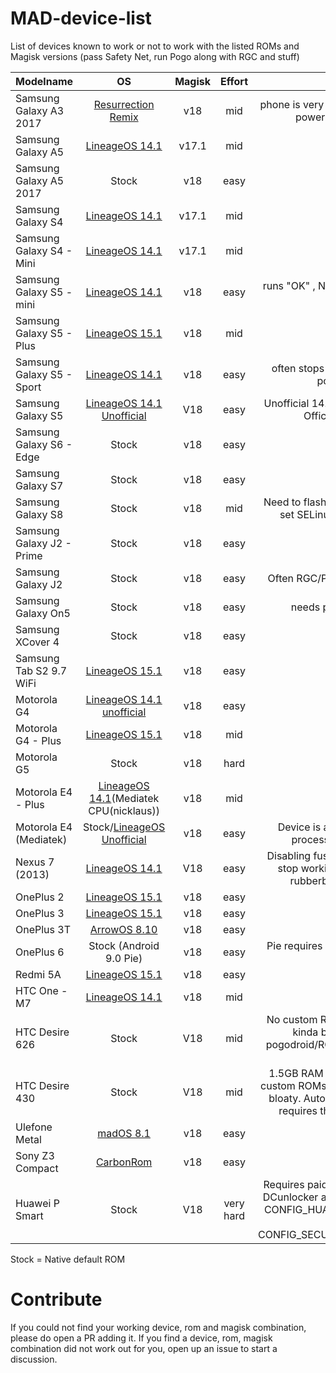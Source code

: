 # MAD-device-list
List of devices known to work or not to work with the listed ROMs and Magisk versions (pass Safety Net, run Pogo along with RGC and stuff)

| Modelname | OS | Magisk | Effort | Notes |
| --- | :---: | :---: | :---: | :---: |
| Samsung Galaxy A3 2017 | [Resurrection Remix](https://forum.xda-developers.com/samsung-a-series-2017/development/rom-resurrection-remix-6-0-t3787726) | v18 | mid | phone is very inconsitsent, sometimes not powering on. Use with risk. |
| Samsung Galaxy A5 | [LineageOS 14.1](https://download.lineageos.org/a5y17lte) | v17.1 | mid | laggy |
| Samsung Galaxy A5 2017 | Stock | v18 | easy | - |
| Samsung Galaxy S4 | [LineageOS 14.1](https://download.lineageos.org/jfltexx) | v17.1 | mid | laggy |
| Samsung Galaxy S4 - Mini | [LineageOS 14.1](https://forum.xda-developers.com/galaxy-s4-mini/orig-development/rom-cyanogenmod-14-0-s4-mini-3g-lte-t3471761) | v17.1 | mid | laggy |
| Samsung Galaxy S5 - mini | [LineageOS 14.1](https://forum.xda-developers.com/galaxy-s5-mini/development/g800f-m-y-lineageos-14-1-g800f-m-y-t3549055) | v18 | easy | runs "OK" , Needs delay for pogodroid to start |
| Samsung Galaxy S5 - Plus | [LineageOS 15.1](https://download.lineageos.org/kccat6) | v18 | mid | - |
| Samsung Galaxy S5 - Sport | [LineageOS 14.1](https://forum.xda-developers.com/sprint-galaxy-s5/development/rom-lineageos-14-1-galaxy-s5-sport-sm-t3727763) | v18 | easy | often stops injecting. Needs delay for pogodroid to start |
| Samsung Galaxy S5 | [LineageOS 14.1 Unofficial](https://androidfilehost.com/?fid=11410963190603877710) | V18 | easy | Unofficial 14.1 is much more stable than Official LineageOS 15.x |
| Samsung Galaxy S6 - Edge | Stock | v18 | easy | - |
| Samsung Galaxy S7 | Stock | v18 | easy | - |
| Samsung Galaxy S8 | Stock | v18 | mid | Need to flash a custom kernel in order to set SELinux to permissable [kernel](https://forum.xda-developers.com/galaxy-s8/samsung-galaxy-s8--s8-cross-device-development/kernel-tgpkernel-t3654423) |
| Samsung Galaxy J2 - Prime | Stock | v18 | easy | - |
| Samsung Galaxy J2 | Stock | v18 | easy | Often RGC/PogoDroid Lost Connection |
| Samsung Galaxy On5 | Stock | v18 | easy | needs pogodroid systemized |
| Samsung XCover 4 | Stock | v18 | easy | - |
| Samsung Tab S2 9.7 WiFi | [LineageOS 15.1](https://download.lineageos.org/gts210vewifi) | v18 | easy | - |
| Motorola G4 | [LineageOS 14.1 unofficial](https://forum.xda-developers.com/moto-g4-plus/development/rom-cyanogenmod-14-1-t3522101) | v18 | easy | - |
| Motorola G4 - Plus | [LineageOS 15.1](https://forum.xda-developers.com/moto-g4-plus/development/rom-lineageos-15-1-unofficial-t3768420) | v18 | mid | - |
| Motorola G5 | Stock | v18 | hard | - |
| Motorola E4 - Plus | [LineageOS 14.1](https://androidfilehost.com/?fid=5862345805528046723)(Mediatek CPU(nicklaus)) | v18 | mid | - |
| Motorola E4 (Mediatek) | Stock/[LineageOS Unofficial](https://forum.xda-developers.com/moto-e4/development/rom-lineageos-14-1-moto-e4-mediatek-t3717926) | v18 | easy | Device is available with Qualcomm processor as well - untested |
| Nexus 7 (2013) | [LineageOS 14.1](https://download.lineageos.org/flo) | V18 | easy | Disabling fused location causes GPS to stop working entirely, but does not rubberband with this enabled |
| OnePlus 2 | [LineageOS 15.1](https://wiki.lineageos.org/devices/oneplus2/install) | v18 | easy | - |
| OnePlus 3 | [LineageOS 15.1](https://forum.xda-developers.com/oneplus-3/oneplus-3--3t-cross-device-development/rom-lineageos-15-1-oneplus-3-3t-t3739169) | v18 | easy | - |
| OnePlus 3T | [ArrowOS 8.10](https://forum.xda-developers.com/oneplus-3/oneplus-3--3t-cross-device-development/official-arrowos-t3822779) | v18 | easy | - |
| OnePlus 6 | Stock (Android 9.0 Pie) | v18 | easy | Pie requires MAD running behind a TLS reverse proxy |
| Redmi 5A | [LineageOS 15.1](https://forum.xda-developers.com/xiaomi-redmi-5a/development/2018-10-10-lineageos-15-1-t3864961) | v18 | easy | - |
| HTC One -  M7 | [LineageOS 14.1](https://forum.xda-developers.com/htc-one/orig-development/rom-lineage-os-14-1-t3531331) | v18 | mid | heat |
| HTC Desire 626 | Stock | V18 | mid | No custom ROMs available and stock is kinda bloaty. Autostarting of pogodroid/RGC requires third party app like tasker. |
| HTC Desire 430 | Stock | V18 | mid | 1.5GB RAM so slow but works well, no custom ROMs available and stock is kinda bloaty. Autostarting of pogodroid/RGC requires third party app like tasker |
| Ulefone Metal | [madOS 8.1](https://forum.xda-developers.com/android/development/rom-official-mados-ulefone-metal-t3709342) | v18 | easy | - |
| Sony Z3 Compact | [CarbonRom](https://forum.xda-developers.com/z3-compact/orig-development/8-1-x-carbonrom-cr-6-1-t3771549) | v18 | easy | - |
| Huawei P Smart | Stock | V18 | very hard | Requires paid bootloader unlock through DCunlocker and building own kernel with CONFIG_HUAWEI_PTRACE_POKE_ON=y and CONFIG_SECURITY_SELINUX_DEVELOP=y |

Stock = Native default ROM

# Contribute
If you could not find your working device, rom and magisk combination, please do open a PR adding it.
If you find a device, rom, magisk combination did not work out for you, open up an issue to start a discussion.

